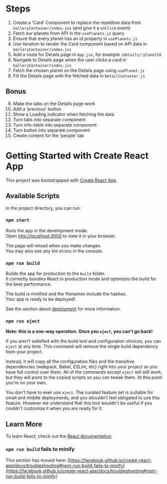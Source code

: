 # Steps

1. Create a 'Card' Component to replace the repetitive data from `GalleryContainer/index.jsx` (and give it a `onClick` event)
2. Fetch our planets from API in the `usePlanets.js` query
3. Ensure that every planet has an id property in `usePlanets.js`
4. Use iteration to render the Card component based on API data in `GalleryContainer/index.jsx`
5. Add a route for Details page in `App.jsx`, for example `/details/:planetId`
6. Navigate to Details page when the user clicks a card in `GalleryContainer/index.jsx`
7. Fetch the chosen planet on the Details page using `usePlanet.js`
8. Fill the Details page with the fetched data in `DetailContainer.js`

## Bonus

9. Make the tabs on the Details page work
10. Add a ‘previous’ button
11. Show a Loading indicator when fetching the data
12. Turn tabs into separate component
13. Turn info-table into separate component
14. Turn button into separate component
15. Create content for the ‘people’ tab

# Getting Started with Create React App

This project was bootstrapped with [Create React App](https://github.com/facebook/create-react-app).

## Available Scripts

In the project directory, you can run:

### `npm start`

Runs the app in the development mode.\
Open [http://localhost:3000](http://localhost:3000) to view it in your browser.

The page will reload when you make changes.\
You may also see any lint errors in the console.

### `npm run build`

Builds the app for production to the `build` folder.\
It correctly bundles React in production mode and optimizes the build for the best performance.

The build is minified and the filenames include the hashes.\
Your app is ready to be deployed!

See the section about [deployment](https://facebook.github.io/create-react-app/docs/deployment) for more information.

### `npm run eject`

**Note: this is a one-way operation. Once you `eject`, you can't go back!**

If you aren't satisfied with the build tool and configuration choices, you can `eject` at any time. This command will remove the single build dependency from your project.

Instead, it will copy all the configuration files and the transitive dependencies (webpack, Babel, ESLint, etc) right into your project so you have full control over them. All of the commands except `eject` will still work, but they will point to the copied scripts so you can tweak them. At this point you're on your own.

You don't have to ever use `eject`. The curated feature set is suitable for small and middle deployments, and you shouldn't feel obligated to use this feature. However we understand that this tool wouldn't be useful if you couldn't customize it when you are ready for it.

## Learn More

To learn React, check out the [React documentation](https://reactjs.org/).

### `npm run build` fails to minify

This section has moved here: [https://facebook.github.io/create-react-app/docs/troubleshooting#npm-run-build-fails-to-minify](https://facebook.github.io/create-react-app/docs/troubleshooting#npm-run-build-fails-to-minify)
